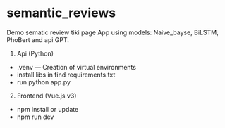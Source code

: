 # semantic_reviews
Demo sematic review tiki page
App using models: Naive_bayse, BiLSTM, PhoBert and api GPT.
1. Api (Python)
  - .venv — Creation of virtual environments
  - install libs in find requirements.txt
  - run python app.py
2. Frontend (Vue.js v3)
  - npm install or update
  - npm run dev

